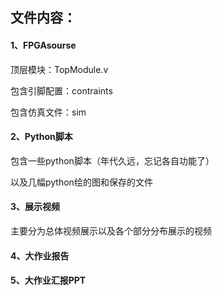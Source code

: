 ## 文件内容：

#### **1、FPGAsourse**

顶层模块：TopModule.v

包含引脚配置：contraints

包含仿真文件：sim

#### **2、Python脚本**

包含一些python脚本（年代久远，忘记各自功能了）

以及几幅python绘的图和保存的文件

#### **3、展示视频**

主要分为总体视频展示以及各个部分分布展示的视频

#### **4、大作业报告**

#### **5、大作业汇报PPT**

